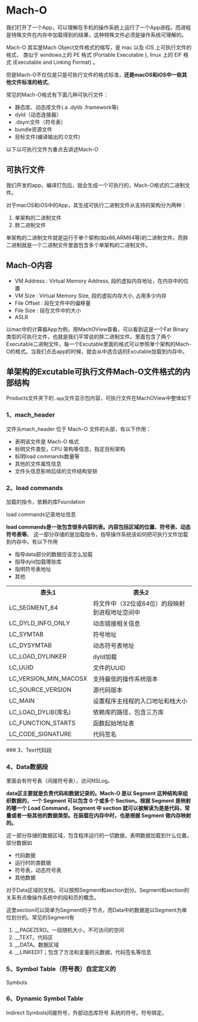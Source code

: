 # Mach-O

我们打开了一个App，可以理解在手机的操作系统上运行了一个App进程。而进程是特殊文件在内存中加载得到的结果，这种特殊文件必须是操作系统可理解的。

Mach-O 其实是Mach Object文件格式的缩写，是 mac 以及 iOS 上可执行文件的格式， 类似于 windows上的 PE 格式 (Portable Executable ), linux 上的 ElF 格式 (Executable and Linking Format) 。

但是Mach-O不仅仅是只是可执行文件的格式标准，**还是macOS和iOS中一些其他文件标准的格式**。

常见的Mach-O格式有下面几种可执行文件： 

- 静态库、动态库文件(.a .dylib .framework等)
- dyld（动态连接器）
- .dsym文件（符号表）
- bundle资源文件
- 目标文件(编译输出的.0文件)

以下以可执行文件为重点去讲述Mach-O

## 可执行文件

我们开发的app，编译打包后，就会生成一个可执行的，Mach-O格式的二进制文件。

对于macOS和iOS中的App，其生成可执行二进制文件从支持的架构分为两种：

1. 单架构的二进制文件
2. 胖二进制文件

单架构的二进制文件就是运行于单个架构(如x86,ARM64等)的二进制文件。而胖二进制就是一个二进制文件里面包含多个单架构的二进制文件。

## Mach-O内容

- VM Address : Virtual Memory Address, 段的虚拟内存地址，在内存中的位置 
- VM Size : Virtual Memory Size, 段的虚拟内存大小, 占用多少内存 
- File Offset : 段在文件中的偏移量 
- File Size : 段在文件中的大小 
- ASLR

以mac中的计算器App为例，用MachOView查看，可以看到这是一个Fat Binary类型的可执行文件，也就是我们平常说的胖二进制文件。里面包含了两个Executable二进制文件，每一个Excutable里面的格式可以参照单个架构的Mach-O的格式。当我们点击app的时候，就会从中选合适的Excutable加载到内存中。

## 单架构的Excutable可执行文件Mach-O文件格式的内部结构

Products文件夹下的`.app`文件显示包内容，可执行文件在MachOView中整体如下

### 1、mach_header

文件头mach_header 位于 Mach-O 文件的头部，有以下作用：

- 表明该文件是 Mach-O 格式
- 标明文件类型，CPU 架构等信息，指定目标架构
- 标明load commands数量等
- 其他的文件属性信息
- 文件头信息影响后续的文件结构安排 

### 2、load commands

加载的指令，依赖的库Foundation

load commands记录地址信息

**load commands是一张包含很多内容的表。内容包括区域的位置、符号表、动态符号表等**。 这一部分存储的是加载指令，指导操作系统该如何把可执行文件加载到内存中。有以下作用

- 指导data部分的数据应该怎么加载
- 指导dyld加载哪些库
- 指明符号表地址
- 其他

<table> 
  <tr><th>表头1</th><th>表头2</th></tr>
    <tr><td>LC_SEGMENT_64</td><td>将文件中（32位或64位）的段映射到进程地址空间中</td></tr>
    <tr><td>LC_DYLD_INFO_ONLY</td><td>动态链接相关信息</td></tr>
    <tr><td>LC_SYMTAB</td> <td>符号地址</td></tr>
    <tr><td>LC_DYSYMTAB</td> <td>动态符号表地址</td></tr>
    <tr><td>LC_LOAD_DYLINKER</td> <td>dyld加载</td></tr>
    <tr><td>LC_UUID</td> <td>文件的UUID</td></tr>
    <tr><td>LC_VERSION_MIN_MACOSX</td> <td>支持最低的操作系统版本</td></tr>
    <tr><td>LC_SOURCE_VERSION</td> <td>源代码版本</td></tr>
    <tr><td>LC_MAIN</td> <td>设置程序主线程的入口地址和栈大小</td></tr>
    <tr><td>LC_LOAD_DYLIB(库名)</td> <td>依赖库的路径，包含三方库</td></tr>
    <tr><td>LC_FUNCTION_STARTS</td> <td>函数起始地址表</td></tr>
    <tr><td>LC_CODE_SIGNATURE</td> <td>代码签名</td></tr>
</table>
### 3、Text代码段

### 4、Data数据段

里面会有符号表（间接符号表），访问NSLog。

**data区主要就是负责代码和数据记录的。Mach-O 是以 Segment 这种结构来组织数据的，一个 Segment 可以包含 0 个或多个 Section。根据 Segment 是映射的哪一个 Load Command，Segment 中 section 就可以被解读为是是代码，常量或者一些其他的数据类型。在装载在内存中时，也是根据 Segment 做内存映射的。** 

这一部分存储的数据区域，包含程序运行的一切数据，表明数据加载到什么位置。部分数据如

- 代码数据
- 运行时的类数据
- 符号表，动态符号表
- 其他数据

对于Data区域的文档，可以按照Segment和section划分。Segment和section的关系有点像操作系统中的段和页的概念。

这里section可以简单为Segment的子节点，而Data中的数据是以Segment为单位划分的。常见的Segment有

1. __PAGEZERO。一段随机大小，不可访问的空间
2. __TEXT。代码区
3. __DATA。数据区域
4. __LINKEDIT；包含了方法和变量的元数据，代码签名等信息

### 5、Symbol Table（符号表）自定定义的

Symbols

### 6、Dynamic Symbol Table

Indirect Symbols间接符号，外部动态库符号 系统的符号。符号绑定。
